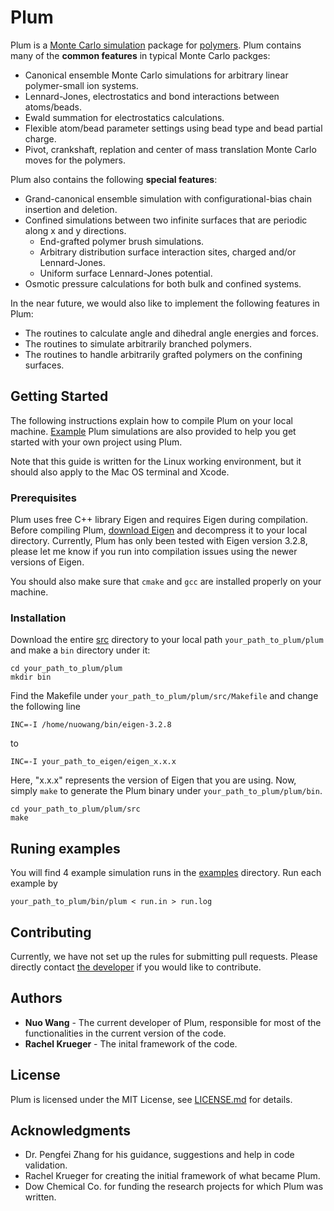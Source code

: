 # Plum

Plum is a [Monte Carlo simulation](https://en.wikipedia.org/wiki/Monte_Carlo_method) package for [polymers](https://en.wikipedia.org/wiki/Polymer). Plum contains many of the **common features** in typical Monte Carlo packges:
* Canonical ensemble Monte Carlo simulations for arbitrary linear polymer-small ion systems.
* Lennard-Jones, electrostatics and bond interactions between atoms/beads.
* Ewald summation for electrostatics calculations.
* Flexible atom/bead parameter settings using bead type and bead partial charge.
* Pivot, crankshaft, replation and center of mass translation Monte Carlo moves for the polymers.

Plum also contains the following **special features**:
* Grand-canonical ensemble simulation with configurational-bias chain insertion and deletion.
* Confined simulations between two infinite surfaces that are periodic along x and y directions.
  * End-grafted polymer brush simulations.
  * Arbitrary distribution surface interaction sites, charged and/or Lennard-Jones.
  * Uniform surface Lennard-Jones potential.
* Osmotic pressure calculations for both bulk and confined systems.

In the near future, we would also like to implement the following features in Plum:
* The routines to calculate angle and dihedral angle energies and forces.
* The routines to simulate arbitrarily branched polymers.
* The routines to handle arbitrarily grafted polymers on the confining surfaces.

## Getting Started

The following instructions explain how to compile Plum on your local machine. [Example](examples) Plum simulations are also provided to help you get started with your own project using Plum.

Note that this guide is written for the Linux working environment, but it should also apply to the Mac OS terminal and Xcode.

### Prerequisites

Plum uses free C++ library Eigen and requires Eigen during compilation. Before compiling Plum, [download Eigen](https://eigen.tuxfamily.org/) and decompress it to your local directory. Currently, Plum has only been tested with Eigen version 3.2.8, please let me know if you run into compilation issues using the newer versions of Eigen.

You should also make sure that `cmake` and `gcc` are installed properly on your machine.

### Installation

Download the entire [src](src) directory to your local path `your_path_to_plum/plum` and make a `bin` directory under it:

```
cd your_path_to_plum/plum
mkdir bin
```

Find the Makefile under `your_path_to_plum/plum/src/Makefile` and change the following line
```
INC=-I /home/nuowang/bin/eigen-3.2.8
```

to

```
INC=-I your_path_to_eigen/eigen_x.x.x
```

Here, "x.x.x" represents the version of Eigen that you are using. Now, simply `make` to generate the Plum binary under `your_path_to_plum/plum/bin`.

```
cd your_path_to_plum/plum/src
make
```

## Runing examples

You will find 4 example simulation runs in the [examples](examples) directory. Run each example by

```
your_path_to_plum/bin/plum < run.in > run.log 
```

## Contributing

Currently, we have not set up the rules for submitting pull requests. Please directly contact [the developer](https://github.com/nuowang) if you would like to contribute.

## Authors

* **Nuo Wang** - The current developer of Plum, responsible for most of the functionalities in the current version of the code.
* **Rachel Krueger** - The inital framework of the code.

## License

Plum is licensed under the MIT License, see [LICENSE.md](LICENSE.md) for details.

## Acknowledgments

* Dr. Pengfei Zhang for his guidance, suggestions and help in code validation.
* Rachel Krueger for creating the initial framework of what became Plum.
* Dow Chemical Co. for funding the research projects for which Plum was written.
